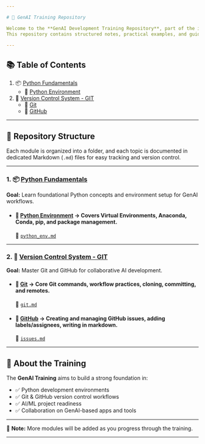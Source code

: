 ```yaml
---

# 🚀 GenAI Training Repository

Welcome to the **GenAI Development Training Repository**, part of the internship with **Data Science Wizards (DSW)**.  
This repository contains structured notes, practical examples, and guided learning material based on the official training curriculum.

---
```

## 📚 Table of Contents
1. 📦 [Python Fundamentals](https://github.com/sonal-sonarghare-dsw/GenAI/tree/main/1.%20Python%20Fundamentals)  
   - 📂 [Python Environment](https://github.com/sonal-sonarghare-dsw/GenAI/tree/main/1.%20Python%20Fundamentals/Python%20Environment) 
2. 🔁 [Version Control System - GIT](https://github.com/sonal-sonarghare-dsw/GenAI/tree/main/2.%20Version%20Control%20System%20-%20GIT)
   - 📂 [Git](https://github.com/sonal-sonarghare-dsw/GenAI/tree/main/2.%20Version%20Control%20System%20-%20GIT/Git)  
   - 📂 [GitHub](https://github.com/sonal-sonarghare-dsw/GenAI/tree/main/2.%20Version%20Control%20System%20-%20GIT/Github) 

---
## 📁 Repository Structure

Each module is organized into a folder, and each topic is documented in dedicated Markdown (`.md`) files for easy tracking and version control.

---
### 1. 📦 [Python Fundamentals](https://github.com/sonal-sonarghare-dsw/GenAI/tree/main/1.%20Python%20Fundamentals)

**Goal:** Learn foundational Python concepts and environment setup for GenAI workflows.

- #### 📂 [Python Environment](https://github.com/sonal-sonarghare-dsw/GenAI/tree/main/1.%20Python%20Fundamentals/Python%20Environment) → Covers Virtual Environments, Anaconda, Conda, pip, and package management.  
  📄 [`python_env.md`](https://github.com/sonal-sonarghare-dsw/GenAI/blob/main/1.%20Python%20Fundamentals/Python%20Environment/python_env.md)

---

### 2. 🔁 [Version Control System - GIT](https://github.com/sonal-sonarghare-dsw/GenAI/tree/main/2.%20Version%20Control%20System%20-%20GIT)

**Goal:** Master Git and GitHub for collaborative AI development.

- #### 📂 [Git](https://github.com/sonal-sonarghare-dsw/GenAI/tree/main/2.%20Version%20Control%20System%20-%20GIT/Git) → Core Git commands, workflow practices, cloning, committing, and remotes.  
  📄 [`git.md`](https://github.com/sonal-sonarghare-dsw/GenAI/blob/main/2.%20Version%20Control%20System%20-%20GIT/Git/git.md)

- #### 📂 [GitHub](https://github.com/sonal-sonarghare-dsw/GenAI/tree/main/2.%20Version%20Control%20System%20-%20GIT/Github) → Creating and managing GitHub issues, adding labels/assignees, writing in markdown.  
  📄 [`issues.md`](https://github.com/sonal-sonarghare-dsw/GenAI/blob/main/2.%20Version%20Control%20System%20-%20GIT/Github/issues.md)

---

## 🧾 About the Training

The **GenAI Training** aims to build a strong foundation in:

- ✅ Python development environments
- ✅ Git & GitHub version control workflows
- ✅ AI/ML project readiness
- ✅ Collaboration on GenAI-based apps and tools

---

📌 **Note:** More modules will be added as you progress through the training.

---
